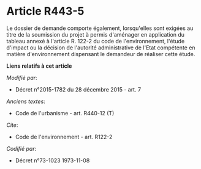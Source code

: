 # Article R443-5

Le dossier de demande comporte également, lorsqu'elles sont exigées au titre de la soumission du projet à permis d'aménager
en application du tableau annexé à l'article R. 122-2 du code de l'environnement, l'étude d'impact ou la décision de
l'autorité administrative de l'Etat compétente en matière d'environnement dispensant le demandeur de réaliser cette étude.

**Liens relatifs à cet article**

_Modifié par_:

  - Décret n°2015-1782 du 28 décembre 2015 - art. 7

_Anciens textes_:

  - Code de l'urbanisme - art. R440-12 (T)

_Cite_:

  - Code de l'environnement - art. R122-2

_Codifié par_:

  - Décret n°73-1023 1973-11-08
